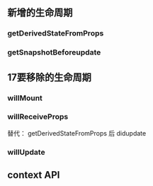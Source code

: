 ## 新增的生命周期

### getDerivedStateFromProps

### getSnapshotBeforeupdate

## 17要移除的生命周期

### willMount

### willReceiveProps

替代： getDerivedStateFromProps 后 didupdate

### willUpdate

## context API
